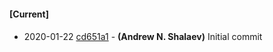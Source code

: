 
#### [Current]

#### 
 * 2020-01-22 [cd651a1](../../commit/cd651a1) - __(Andrew N. Shalaev)__ Initial commit
